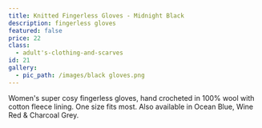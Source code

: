 ```yaml
---
title: Knitted Fingerless Gloves - Midnight Black
description: fingerless gloves
featured: false
price: 22
class:
  - adult's-clothing-and-scarves
id: 21
gallery:
  - pic_path: /images/black gloves.png
---
```



Women's super cosy fingerless gloves, hand crocheted in 100% wool with cotton fleece lining. One size fits most. Also available in Ocean Blue, Wine Red & Charcoal Grey.
